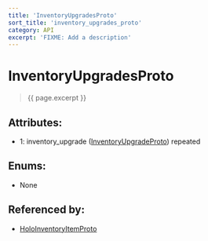 ```yaml
---
title: 'InventoryUpgradesProto'
sort_title: 'inventory_upgrades_proto'
category: API
excerpt: 'FIXME: Add a description'
---
```


[comment]: <> (THIS PART IS GENERATED - AKA DON'T EDIT THIS PART MANUALLY)

# InventoryUpgradesProto

> {{ page.excerpt }}

## Attributes:

- 1: inventory_upgrade ([InventoryUpgradeProto](../InventoryUpgradeProto/)) repeated

## Enums:

- None

## Referenced by:

- [HoloInventoryItemProto](../HoloInventoryItemProto/)

[comment]: <> (YOU CAN EDIT AFTER THIS)
